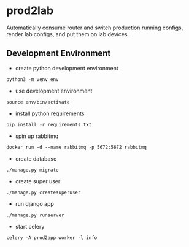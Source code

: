 # prod2lab
Automatically consume router and switch production running configs, render lab configs, and put them on lab devices.

## Development Environment

* create python development environment
```
python3 -m venv env
```
* use development environment
```
source env/bin/activate
```
* install python requirements
```
pip install -r requirements.txt
```
* spin up rabbitmq
```
docker run -d --name rabbitmq -p 5672:5672 rabbitmq
```
* create database
```
./manage.py migrate
```
* create super user
```
./manage.py createsuperuser
```
* run django app
```
./manage.py runserver
```
* start celery
```
celery -A prod2app worker -l info
```
